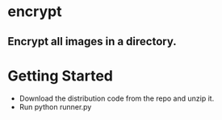 # encrypt
<h2>Encrypt all images in a directory.</h2>
<h1><bold>Getting Started</bold></h1>
<ul>
  <li>Download the distribution code from the repo and unzip it.</li>   
  <li>Run python runner.py</li>
</ul>
